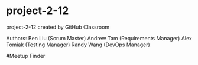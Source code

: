 # project-2-12
project-2-12 created by GitHub Classroom

Authors:
Ben Liu (Scrum Master)
Andrew Tam (Requirements Manager)
Alex Tomiak (Testing Manager)
Randy Wang (DevOps Manager)

#Meetup Finder
